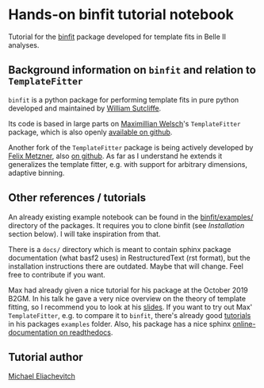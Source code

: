 # Hands-on binfit tutorial notebook

Tutorial for the [binfit](https://stash.desy.de/users/sutclw/repos/binfit)
package developed for template fits in Belle II analyses.

## Background information on `binfit` and relation to `TemplateFitter`

`binfit` is a python package for performing template fits in pure python
developed and maintained by [William
Sutcliffe](mailto:william.sutcliffe08@gmail.com).

Its code is based in large parts on [Maximillian Welsch](mailto:mwelsch@uni-bonn.de)'s `TemplateFitter` package,
which is also openly [available on github](https://github.com/welschma/TemplateFitter).

Another fork of the `TemplateFitter` package is being actively developed by [Felix Metzner](mailto:felix.metzner@kit.edu), also [on github](https://github.com/FelixMetzner/TemplateFitter). As far as I understand he extends it generalizes the template fitter, e.g. with support for arbitrary dimensions, adaptive binning.

## Other references / tutorials

An already existing example notebook can be found in the [binfit/examples/](https://stash.desy.de/users/sutclw/repos/binfit/browse/binfit/examples) directory of the packages. It requires you to clone binfit (see *Installation* section below). I will take inspiration from that.

There is a `docs/` directory which is meant to contain sphinx package documentation (what basf2 uses) in RestructuredText (rst format), but the installation instructions there are outdated. Maybe that will change. Feel free to contribute if you want.

Max had already given a nice tutorial for his package at the October 2019 B2GM.
In his talk he gave a very nice overview on the theory of template fitting, so I recommend you to look at his [slides](https://indico.belle2.org/event/1158/contributions/4726/attachments/2809/4241/b2gm_templatefitter.pdf). If you want to try out Max' `TemplateFitter`, e.g. to compare it to `binfit`, there's already good [tutorials](https://github.com/welschma/TemplateFitter/blob/master/examples/basic_example.ipynb) in his packages `examples` folder. Also, his package has a nice sphinx [online-documentation on readthedocs](https://templatefitter.readthedocs.io/en/latest/index.html).

## Tutorial author

[Michael Eliachevitch](mailto:meliache@uni-bonn.de "email")

